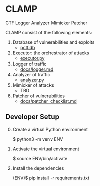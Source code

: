 # CLAMP
CTF Logger Analyzer Mimicker Patcher

CLAMP consist of the following elements:

1. Database of vulnerabilities and exploits
	- [pctf.db](pctf.db)
2. Executor: the orchestrator of attacks
	- [executor.py](executor.py)
3. Logger of traffic
	- [docs/logger.md](docs/logger.md)
4. Analyzer of traffic
	- [analyzer.py](analyzer.py)
5. Mimicker of attacks
	- TBD
6. Patcher of vulnerabilities
	- [docs/patcher_checklist.md](docs/patcher_checklist.md)


## Developer Setup

0. Create a virtual Python environment

	$ python3 -m venv ENV

1. Activate the virtual environment

	$ source ENV/bin/activate

2. Install the dependencies

	(ENV)$ pip install -r requirements.txt

